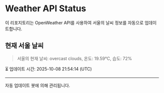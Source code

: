 
# Weather API Status

이 리포지토리는 OpenWeather API를 사용하여 서울의 날씨 정보를 자동으로 업데이트합니다.

## 현재 서울 날씨
> 서울의 현재 날씨: overcast clouds, 온도: 19.59°C, 습도: 72%

⏳ 업데이트 시간: 2025-10-08 21:54:14 (UTC)

---
자동 업데이트 봇에 의해 관리됩니다.
